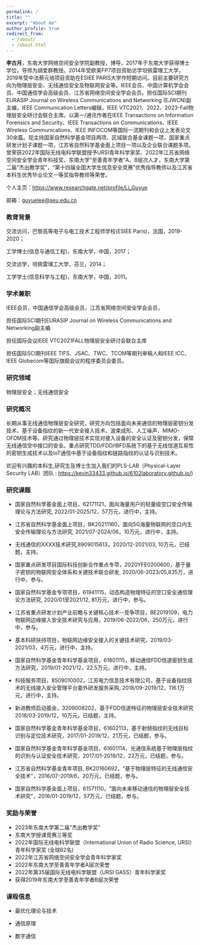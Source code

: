 ```yaml
---
permalink: /
title: ""
excerpt: "About me"
author_profile: true
redirect_from: 
  - /about/
  - /about.html
---
```

**李古月**，东南大学网络空间安全学院副教授，博导，2017年于东南大学获得博士学位，导师为胡爱群教授。2014年受欧美FP7项目资助访学坦佩雷理工大学，2019年受中法蔡元培项目资助在ESIEE PARIS大学作短期访问。目前主要研究方向为物理层安全、无线通信安全及物联网安全等。IEEE会员、中国计算机学会会员、中国通信学会高级会员、江苏省网络空间安全学会会员。担任国际SCI期刊EURASIP Journal on Wireless Communications and Networking (EJWCN)副主编，IEEE Communication Letters编辑，IEEE VTC2021、2022、2023-Fall物理层安全研讨会联合主席。以第一/通讯作者在IEEE Transactions on Information Forensics and Security、IEEE Transactions on Communications、IEEE Wireless Communications、IEEE INFOCOM等国际一流期刊和会议上发表论文30余篇。现主持国家自然科学基金项目两项、区域联合基金课题一项，国家重点研发计划子课题一项，江苏省自然科学基金面上项目一项以及企业联合课题多项。曾荣获2022年国际无线电科学联盟授予URSI青年科学家奖、2022年江苏省网络空间安全学会青年科技奖、东南大学“至善青年学者”A、B层次人才，东南大学第二届“杰出教学奖”，“第十四届全国大学生信息安全竞赛”优秀指导教师以及江苏省本科生优秀毕业论文一等奖指导教师等荣誉。


个人主页：https://www.researchgate.net/profile/Li_Guyue

邮箱：guyuelee@seu.edu.cn

### 教育背景

交流访问，巴黎高等电子与电工技术工程师学校(ESIEE Paris)，法国，2019-2020；

工学博士(信息与通信工程)，东南大学，中国，2017；

交流访学，坦佩雷理工大学，芬兰，2014；

工学学士(信息科学与工程)，东南大学，中国，2011。

### 学术兼职

IEEE会员，中国通信学会高级会员，江苏省网络空间安全学会会员，

担任国际SCI期刊EURASIP Journal on Wireless Communications and Networking副主编

担任国际会议IEEE VTC2021FALL物理层安全研讨会联合主席

担任国际SCI期刊IEEE TIFS、JSAC、TWC、TCOM等期刊审稿人和IEEE ICC、IEEE Globecom等国际旗舰会议的程序委员会委员。

### 研究领域

物理层安全；无线通信安全

### 研究概况

长期从事无线通信物理层安全研究，研究方向包括面向未来通信的物理层密钥分发技术、基于设备指纹的新一代安全接入技术、波束成形、人工噪声、MIMO-OFDM技术等。研究通过物理层技术实现对接入设备的安全认证及密钥分发，保障无线通信空中接口的安全。重点研究TDD/FDD/IBFD系统下的基于无线信道互易性的密钥生成技术以及IoT通信中基于设备指纹和链路指纹的认证与识别技术。



欢迎有兴趣的本科生,研究生及博士生加入我们的PLS-LAB（Physical-Layer Security LAB）团队 : https://kevin33433.github.io/6102laboratory.github.io/)



### 研究课题
 

- 国家自然科学基金面上项目，62171121，面向海量用户的轻量级空口安全传输理论与方法研究, 2022/01-2025/12，57万元，进行中，主持。

- 江苏省自然科学基金面上项目，BK20211160，面向5G海量物联网的空口内生安全传输理论与方法研究, 2021/07-2024/06，10万元，进行中，主持。

- 无线通信的XXXX技术研究,8909015613，2020/12-2021/03, 10万元，已结题，主持。

- 国家重点研发项目国际科技创新合作重点专项，2020YFE0200600，基于量子密钥的物联网安全体系和关键技术联合研发, 2020/06-2023/05,835万，进行中，参与。

- 国家自然科学基金专项项目，61941115，动态构造物理特征的空口安全通信理论方法研究, 2020/01至2021/12, 81万元，进行中，参与。 

- 江苏省重点研发计划产业前瞻与关键核心技术--竞争项目，BE2019109，电力物联网边缘接入安全技术研究与应用，2019/06-2022/06，250万元，进行中，参与。

- 基本科研扶持项目，物联网边缘安全接入的关键技术研究，2019/03-2021/03，4万元，进行中，主持。

- 国家自然科学基金青年科学基金项目，61801115，移动通信FDD信道密钥生成方法研究，2019/01-2021/12，22.5万元，进行中，主持。

- 科技服务项目，8509010002，江苏电力信息技术有限公司，基于设备指纹技术的无线接入安全管理平台委外研发服务采购, 2018/09-2019/12，116.1万元，进行中，主持。

- 新进教师启动基金，3209008202，基于FDD信道特征的物理层安全技术研究 2018/03-2019/12，10万元，已结题，主持。

- 国家自然科学基金青年科学基金项目，61602113，基于射频指纹的无线目标识别与定位技术研究，2017/01-2019/12，21万元，已结题，参与。

- 国家自然科学基金青年科学基金项目，61601114，光通信系统基于物理层指纹的识别与认证安全技术研究，2017/01-2019/12，22万元，已结题，参与。

- 江苏省自然科学基金青年项目, BK20160692，“基于物理层特征的无线通信安全技术”，2016/07-2019/6，20万元，已结题，参与。

- 国家自然科学基金面上项目，61571110，“面向未来移动通信的物理层安全技术研究”，2016/01-2019/12，57万元，已结题，参与。



### 奖励与荣誉
- 2023年东南大学第二届“杰出教学奖”
- 东南大学授课竞赛三等奖
- 2022年国际无线电科学联盟（International Union of Radio Science, URSI）青年科学家奖 (全球62名)
- 2022年江苏省网络空间安全学会青年科学家奖
- 2022年东南大学至善青年学者A层次荣誉
- 2022年第35届国际无线电科学联盟（URSI GASS）青年科学家奖
- 获得2019年东南大学至善青年学者B层次荣誉




### 课程信息

- 最优化理论与技术

- 通信原理

- 数字通信

